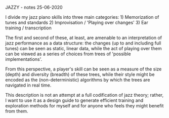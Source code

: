 JAZZY - notes
25-06-2020

I divide my jazz piano skills into three main categories:
	1) Memorization of tunes and standards
	2) Improvisation / 'Playing over changes'
	3) Ear training / transcription

The first and second of these, at least, are amenable to an interpretation of jazz performance as a data structure: the changes (up to and including full tunes) can be seen as static, linear data, while the act of playing over them can be viewed as a series of choices from trees of 'possible implementations'.

From this perspective, a player's skill can be seen as a measure of the size (depth) and diversity (breadth) of these trees, while their style might be encoded as the (non-deterministic) algorithms by which the trees are navigated in real time.

This description is not an attempt at a full codification of jazz theory; rather, I want to use it as a design guide to generate efficient training and exploration methods for myself and for anyone who feels they might benefit from them.

